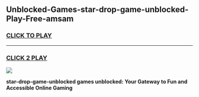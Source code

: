 
## Unblocked-Games-star-drop-game-unblocked-Play-Free-amsam
<h3>
<a href="https://premium76.site?title=star-drop-game-unblocked&ref=20A">CLICK TO PLAY</a></h3>
<hr>

<h3>
<a href="https://premium76.site?title=star-drop-game-unblocked&ref=20A">CLICK 2 PLAY</a>
  
</h3>

<a href="https://premium76.site?title=star-drop-game-unblocked&ref=20A"><img src="https://clearcache.store/games.png"></a>


**star-drop-game-unblocked games unblocked: Your Gateway to Fun and Accessible Online Gaming**
